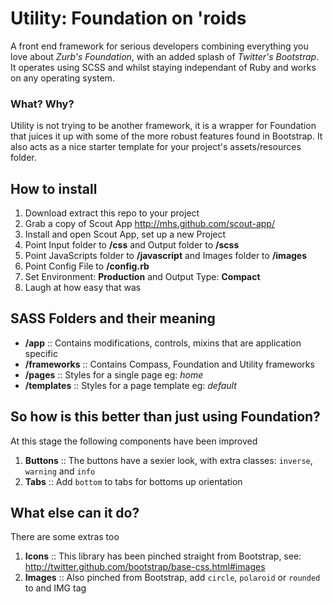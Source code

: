 Utility: Foundation on 'roids
=======

A front end framework for serious developers combining everything you love about _Zurb's Foundation_, with an added splash of _Twitter's Bootstrap_. It operates using SCSS and whilst staying independant of Ruby and works on any operating system.

### What? Why?

Utility is not trying to be another framework, it is a wrapper for Foundation that juices it up with some of the more robust features found in Bootstrap. It also acts as a nice starter template for your project's assets/resources folder.

## How to install
1. Download extract this repo to your project
1. Grab a copy of Scout App http://mhs.github.com/scout-app/
1. Install and open Scout App, set up a new Project
1. Point Input folder to __/css__ and Output folder to __/scss__
1. Point JavaScripts folder to __/javascript__ and Images folder to __/images__
1. Point Config File to __/config.rb__
1. Set Environment: __Production__ and Output Type: __Compact__
1. Laugh at how easy that was

## SASS Folders and their meaning
- __/app__ :: Contains modifications, controls, mixins that are application specific
- __/frameworks__ :: Contains Compass, Foundation and Utility frameworks
- __/pages__ :: Styles for a single page eg: _home_
- __/templates__ :: Styles for a page template eg: _default_
         
## So how is this better than just using Foundation?
At this stage the following components have been improved

1. __Buttons__ :: The buttons have a sexier look, with extra classes: ``inverse``, ``warning`` and ``info``
1. __Tabs__ :: Add ``bottom`` to tabs for bottoms up orientation

## What else can it do?
There are some extras too

1. __Icons__ :: This library has been pinched straight from Bootstrap, see: http://twitter.github.com/bootstrap/base-css.html#images
1. __Images__ :: Also pinched from Bootstrap, add ``circle``, ``polaroid`` or ``rounded`` to and IMG tag